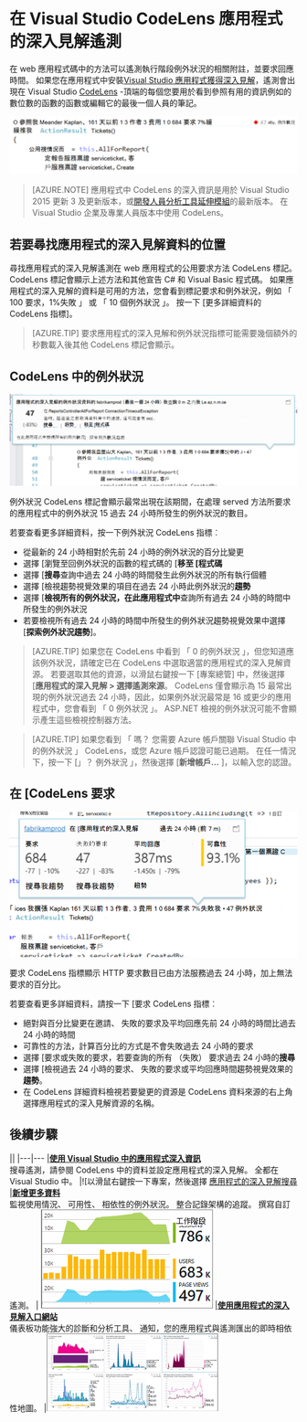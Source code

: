 <properties 
    pageTitle="在 Visual Studio CodeLens 應用程式的深入見解遙測 |Microsoft Azure" 
    description="快速存取 CodeLens Visual Studio 中使用您的應用程式的深入見解要求與例外狀況遙測。" 
    services="application-insights" 
    documentationCenter=".net"
    authors="numberbycolors" 
    manager="douge"/>

<tags 
    ms.service="application-insights" 
    ms.workload="tbd" 
    ms.tgt_pltfrm="ibiza" 
    ms.devlang="na" 
    ms.topic="get-started-article" 
    ms.date="08/30/2016" 
    ms.author="daviste"/>
    
# <a name="application-insights-telemetry-in-visual-studio-codelens"></a>在 Visual Studio CodeLens 應用程式的深入見解遙測

在 web 應用程式碼中的方法可以遙測執行階段例外狀況的相關附註，並要求回應時間。 如果您在應用程式中安裝[Visual Studio 應用程式獲得深入見解](app-insights-overview.md)，遙測會出現在 Visual Studio [CodeLens](https://msdn.microsoft.com/library/dn269218.aspx) -頂端的每個您要用於看到參照有用的資訊例如的數位數的函數的函數或編輯它的最後一個人員的筆記。

![CodeLens](./media/app-insights-visual-studio-codelens/codelens-overview.png)

> [AZURE.NOTE] 應用程式中 CodeLens 的深入資訊是用於 Visual Studio 2015 更新 3 及更新版本，或[開發人員分析工具延伸模組](https://visualstudiogallery.msdn.microsoft.com/82367b81-3f97-4de1-bbf1-eaf52ddc635a)的最新版本。 在 Visual Studio 企業及專業人員版本中使用 CodeLens。

## <a name="where-to-find-application-insights-data"></a>若要尋找應用程式的深入見解資料的位置

尋找應用程式的深入見解遙測在 web 應用程式的公用要求方法 CodeLens 標記。 CodeLens 標記會顯示上述方法和其他宣告 C# 和 Visual Basic 程式碼。 如果應用程式的深入見解的資料是可用的方法，您會看到標記要求和例外狀況，例如 「 100 要求，1%失敗 」 或 「 10 個例外狀況 」。 按一下 [更多詳細資料的 CodeLens 指標]。 

> [AZURE.TIP] 要求應用程式的深入見解和例外狀況指標可能需要幾個額外的秒數載入後其他 CodeLens 標記會顯示。

## <a name="exceptions-in-codelens"></a>CodeLens 中的例外狀況

![TBD](./media/app-insights-visual-studio-codelens/codelens-exceptions.png)

例外狀況 CodeLens 標記會顯示最常出現在該期間，在處理 served 方法所要求的應用程式中的例外狀況 15 過去 24 小時所發生的例外狀況的數目。

若要查看更多詳細資料，按一下例外狀況 CodeLens 指標︰

* 從最新的 24 小時相對於先前 24 小時的例外狀況的百分比變更
* 選擇 [瀏覽至回例外狀況的函數的程式碼的 [**移至 [程式碼**
* 選擇 [**搜尋**查詢中過去 24 小時的時間發生此例外狀況的所有執行個體
* 選擇 [檢視趨勢視覺效果的項目在過去 24 小時此例外狀況的**趨勢**
* 選擇 [**檢視所有的例外狀況，在此應用程式中**查詢所有過去 24 小時的時間中所發生的例外狀況
* 若要檢視所有過去 24 小時的時間中所發生的例外狀況趨勢視覺效果中選擇 [**探索例外狀況趨勢**]。 

> [AZURE.TIP] 如果您在 CodeLens 中看到 「 0 的例外狀況 」，但您知道應該例外狀況，請確定已在 CodeLens 中選取適當的應用程式的深入見解資源。 若要選取其他的資源，以滑鼠右鍵按一下 [專案總管] 中，然後選擇 [**應用程式的深入見解 > 選擇遙測來源**。 CodeLens 僅會顯示為 15 最常出現的例外狀況過去 24 小時，因此，如果例外狀況最常是 16 或更少的應用程式中，您會看到 「 0 例外狀況 」。 ASP.NET 檢視的例外狀況可能不會顯示產生這些檢視控制器方法。

> [AZURE.TIP] 如果您看到 「 嗎？ 您需要 Azure 帳戶關聯 Visual Studio 中的例外狀況 」 CodeLens，或您 Azure 帳戶認證可能已過期。 在任一情況下，按一下 [」？ 例外狀況 」，然後選擇 [**新增帳戶...** ]，以輸入您的認證。

## <a name="requests-in-codelens"></a>在 [CodeLens 要求

![TBD](./media/app-insights-visual-studio-codelens/codelens-requests.png)

要求 CodeLens 指標顯示 HTTP 要求數目已由方法服務過去 24 小時，加上無法要求的百分比。

若要查看更多詳細資料，請按一下 [要求 CodeLens 指標︰

* 絕對與百分比變更在邀請、 失敗的要求及平均回應先前 24 小時的時間比過去 24 小時的時間
* 可靠性的方法，計算百分比的方式是不會失敗過去 24 小時的要求
* 選擇 [要求或失敗的要求，若要查詢的所有 （失敗） 要求過去 24 小時的**搜尋**
* 選擇 [檢視過去 24 小時的要求、 失敗的要求或平均回應時間趨勢視覺效果的**趨勢**。
* 在 CodeLens 詳細資料檢視若要變更的資源是 CodeLens 資料來源的右上角選擇應用程式的深入見解資源的名稱。

## <a name="next"></a>後續步驟

||
|---|---
|**[使用 Visual Studio 中的應用程式深入資訊](app-insights-visual-studio.md)**<br/>搜尋遙測，請參閱 CodeLens 中的資料並設定應用程式的深入見解。 全都在 Visual Studio 中。 |![以滑鼠右鍵按一下專案，然後選擇 [應用程式的深入見解搜尋](./media/app-insights-visual-studio-codelens/34.png)
|**[新增更多資料](app-insights-asp-net-more.md)**<br/>監視使用情況、 可用性、 相依性的例外狀況。 整合記錄架構的追蹤。 撰寫自訂遙測。 | ![Visual studio](./media/app-insights-visual-studio-codelens/64.png)
|**[使用應用程式的深入見解入口網站](app-insights-dashboards.md)**<br/>儀表板功能強大的診斷和分析工具、 通知，您的應用程式與遙測匯出的即時相依性地圖。 |![Visual studio](./media/app-insights-visual-studio-codelens/62.png)
